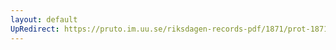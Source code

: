 ```yaml
---
layout: default
UpRedirect: https://pruto.im.uu.se/riksdagen-records-pdf/1871/prot-1871--ak--119/prot-1871--ak--119_001.pdf
---
```

